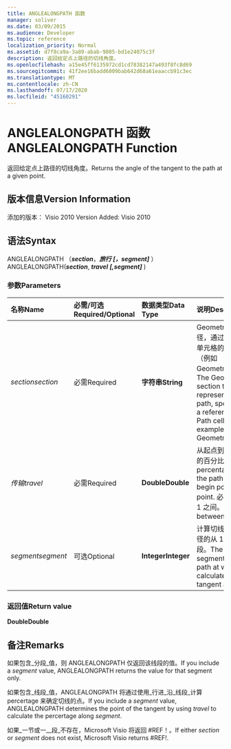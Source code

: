 ```yaml
---
title: ANGLEALONGPATH 函数
manager: soliver
ms.date: 03/09/2015
ms.audience: Developer
ms.topic: reference
localization_priority: Normal
ms.assetid: d7f8ca9a-3a89-abab-9805-bd1e24075c3f
description: 返回给定点上路径的切线角度。
ms.openlocfilehash: a15e45ff6135972cd1cd78382147a493f8fc8d69
ms.sourcegitcommit: 41f2ee16badd6009bab642d68a61eaaccb91c3ec
ms.translationtype: MT
ms.contentlocale: zh-CN
ms.lasthandoff: 07/17/2020
ms.locfileid: "45160291"
---
```

# <a name="anglealongpath-function"></a><span data-ttu-id="19314-103">ANGLEALONGPATH 函数</span><span class="sxs-lookup"><span data-stu-id="19314-103">ANGLEALONGPATH Function</span></span>

<span data-ttu-id="19314-104">返回给定点上路径的切线角度。</span><span class="sxs-lookup"><span data-stu-id="19314-104">Returns the angle of the tangent to the path at a given point.</span></span>
  
## <a name="version-information"></a><span data-ttu-id="19314-105">版本信息</span><span class="sxs-lookup"><span data-stu-id="19314-105">Version Information</span></span>

<span data-ttu-id="19314-106">添加的版本： Visio 2010
</span><span class="sxs-lookup"><span data-stu-id="19314-106">Version Added: Visio 2010</span></span> 
  
## <a name="syntax"></a><span data-ttu-id="19314-107">语法</span><span class="sxs-lookup"><span data-stu-id="19314-107">Syntax</span></span>

<span data-ttu-id="19314-108">ANGLEALONGPATH （***section***，***旅行*** ***[，segment]*** ）</span><span class="sxs-lookup"><span data-stu-id="19314-108">ANGLEALONGPATH(***section***, ***travel*** ***[,segment]*** )</span></span> 
  
### <a name="parameters"></a><span data-ttu-id="19314-109">参数</span><span class="sxs-lookup"><span data-stu-id="19314-109">Parameters</span></span>

|<span data-ttu-id="19314-110">**名称**</span><span class="sxs-lookup"><span data-stu-id="19314-110">**Name**</span></span>|<span data-ttu-id="19314-111">**必需/可选**</span><span class="sxs-lookup"><span data-stu-id="19314-111">**Required/Optional**</span></span>|<span data-ttu-id="19314-112">**数据类型**</span><span class="sxs-lookup"><span data-stu-id="19314-112">**Data Type**</span></span>|<span data-ttu-id="19314-113">**说明**</span><span class="sxs-lookup"><span data-stu-id="19314-113">**Description**</span></span>|
|:-----|:-----|:-----|:-----|
| <span data-ttu-id="19314-114">_section_</span><span class="sxs-lookup"><span data-stu-id="19314-114">_section_</span></span> <br/> |<span data-ttu-id="19314-115">必需</span><span class="sxs-lookup"><span data-stu-id="19314-115">Required</span></span>  <br/> |<span data-ttu-id="19314-116">**字符串**</span><span class="sxs-lookup"><span data-stu-id="19314-116">**String**</span></span> <br/> |<span data-ttu-id="19314-117">Geometry 节代表路径，通过对其 Path 单元格的引用指定（例如 Geometry1.Path）。</span><span class="sxs-lookup"><span data-stu-id="19314-117">The Geometry section that represents the path, specified by a reference to its Path cell (for example, Geometry1.Path).</span></span>  <br/> |
| <span data-ttu-id="19314-118">_传输_</span><span class="sxs-lookup"><span data-stu-id="19314-118">_travel_</span></span> <br/> |<span data-ttu-id="19314-119">必需</span><span class="sxs-lookup"><span data-stu-id="19314-119">Required</span></span>  <br/> |<span data-ttu-id="19314-120">**Double**</span><span class="sxs-lookup"><span data-stu-id="19314-120">**Double**</span></span> <br/> |<span data-ttu-id="19314-121">从起点到终点沿路径的百分比。</span><span class="sxs-lookup"><span data-stu-id="19314-121">The percentage along the path from begin point to end point.</span></span> <span data-ttu-id="19314-122">必须介于 0 到 1 之间。</span><span class="sxs-lookup"><span data-stu-id="19314-122">Must be between 0 and 1.</span></span>  <br/> |
| <span data-ttu-id="19314-123">_segment_</span><span class="sxs-lookup"><span data-stu-id="19314-123">_segment_</span></span> <br/> |<span data-ttu-id="19314-124">可选</span><span class="sxs-lookup"><span data-stu-id="19314-124">Optional</span></span>  <br/> |<span data-ttu-id="19314-125">**Integer**</span><span class="sxs-lookup"><span data-stu-id="19314-125">**Integer**</span></span> <br/> |<span data-ttu-id="19314-126">计算切线角度所用路径的从 1 开始的线段。</span><span class="sxs-lookup"><span data-stu-id="19314-126">The 1-based segment of the path at which to calculate the tangent angle.</span></span>  <br/> |
   
### <a name="return-value"></a><span data-ttu-id="19314-127">返回值</span><span class="sxs-lookup"><span data-stu-id="19314-127">Return value</span></span>

 <span data-ttu-id="19314-128">**Double**</span><span class="sxs-lookup"><span data-stu-id="19314-128">**Double**</span></span>
  
## <a name="remarks"></a><span data-ttu-id="19314-129">备注</span><span class="sxs-lookup"><span data-stu-id="19314-129">Remarks</span></span>

<span data-ttu-id="19314-130">如果包含_分段_值，则 ANGLEALONGPATH 仅返回该线段的值。</span><span class="sxs-lookup"><span data-stu-id="19314-130">If you include a  _segment_ value, ANGLEALONGPATH returns the value for that segment only.</span></span> 
  
<span data-ttu-id="19314-131">如果包含_线段_值，ANGLEALONGPATH 将通过使用_行进_沿_线段_计算 percertage 来确定切线的点。</span><span class="sxs-lookup"><span data-stu-id="19314-131">If you include a  _segment_ value, ANGLEALONGPATH determines the point of the tangent by using  _travel_ to calculate the percertage along  _segment_.</span></span>
  
<span data-ttu-id="19314-132">如果_一节或一__段_不存在，Microsoft Visio 将返回 #REF！。</span><span class="sxs-lookup"><span data-stu-id="19314-132">If either  _section_ or  _segment_ does not exist, Microsoft Visio returns #REF!.</span></span> 
  

